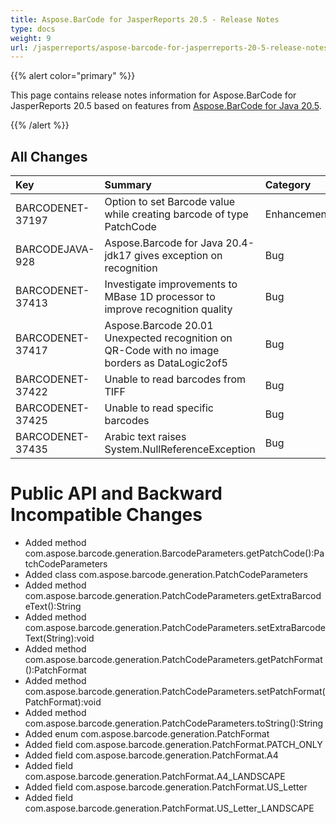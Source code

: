 ```yaml
---
title: Aspose.BarCode for JasperReports 20.5 - Release Notes
type: docs
weight: 9
url: /jasperreports/aspose-barcode-for-jasperreports-20-5-release-notes/
---
```


{{% alert color="primary" %}} 

This page contains release notes information for Aspose.BarCode for JasperReports 20.5 based on features from [Aspose.BarCode for Java 20.5](https://downloads.aspose.com/barcode/java/new-releases/aspose.barcode-for-java-20.5/).

{{% /alert %}} 
## **All Changes**

|**Key**|**Summary**|**Category**|
| :- | :- | :- |
|BARCODENET-37197|Option to set Barcode value while creating barcode of type PatchCode|Enhancement|
|BARCODEJAVA-928|Aspose.Barcode for Java 20.4-jdk17 gives exception on recognition|Bug|
|BARCODENET-37413|Investigate improvements to MBase 1D processor to improve recognition quality|Bug|
|BARCODENET-37417|Aspose.Barcode 20.01 Unexpected recognition on QR-Code with no image borders as DataLogic2of5|Bug|
|BARCODENET-37422|Unable to read barcodes from TIFF|Bug|
|BARCODENET-37425|Unable to read specific barcodes|Bug|
|BARCODENET-37435|Arabic text raises System.NullReferenceException|Bug|

# **Public API and Backward Incompatible Changes**
- Added method com.aspose.barcode.generation.BarcodeParameters.getPatchCode():PatchCodeParameters
- Added class com.aspose.barcode.generation.PatchCodeParameters
- Added method com.aspose.barcode.generation.PatchCodeParameters.getExtraBarcodeText():String
- Added method com.aspose.barcode.generation.PatchCodeParameters.setExtraBarcodeText(String):void
- Added method com.aspose.barcode.generation.PatchCodeParameters.getPatchFormat():PatchFormat
- Added method com.aspose.barcode.generation.PatchCodeParameters.setPatchFormat(PatchFormat):void
- Added method com.aspose.barcode.generation.PatchCodeParameters.toString():String
- Added enum com.aspose.barcode.generation.PatchFormat
- Added field com.aspose.barcode.generation.PatchFormat.PATCH_ONLY
- Added field com.aspose.barcode.generation.PatchFormat.A4
- Added field com.aspose.barcode.generation.PatchFormat.A4_LANDSCAPE
- Added field com.aspose.barcode.generation.PatchFormat.US_Letter
- Added field com.aspose.barcode.generation.PatchFormat.US_Letter_LANDSCAPE